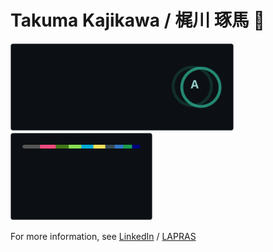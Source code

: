 # Takuma Kajikawa / 梶川 琢馬 🦄 

<img alt="stats" height="140px" src="./images/github-readme-stats/api.svg?raw=true" /><img alt="top langs" height="140px" src="./images/github-readme-stats/top-langs.svg?raw=true" />

For more information, see [LinkedIn](https://www.linkedin.com/in/takuma-kajikawa-bb2b4986) / [LAPRAS](https://lapras.com/public/GWMZACW)
